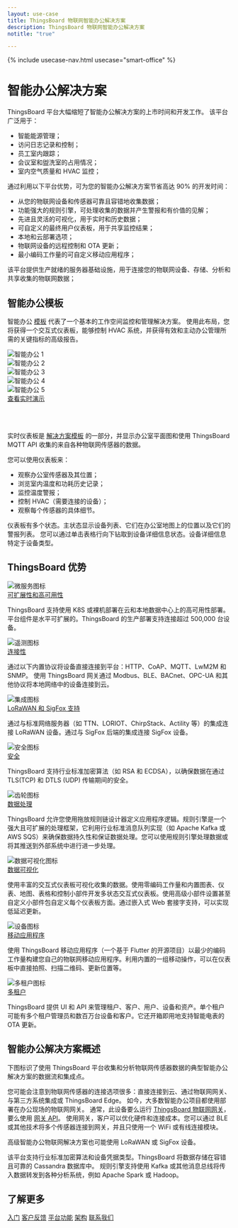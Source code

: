 ```yaml
---
layout: use-case
title: ThingsBoard 物联网智能办公解决方案
description: ThingsBoard 物联网智能办公解决方案
notitle: "true"

---
```


{% include usecase-nav.html usecase="smart-office" %}

<h1 class="usecase-title">智能办公解决方案</h1>

ThingsBoard 平台大幅缩短了智能办公解决方案的上市时间和开发工作。
该平台广泛用于：

  - 智能能源管理；
  - 访问日志记录和控制；
  - 员工室内跟踪；
  - 会议室和盥洗室的占用情况；
  - 室内空气质量和 HVAC 监控；

通过利用以下平台优势，可为您的智能办公解决方案节省高达 90% 的开发时间：

  - 从您的物联网设备和传感器可靠且容错地收集数据；
  - 功能强大的规则引擎，可处理收集的数据并产生警报和有价值的见解；
  - 先进且灵活的可视化，用于实时和历史数据；
  - 可自定义的最终用户仪表板，用于共享监控结果；
  - 本地和云部署选项；
  - 物联网设备的远程控制和 OTA 更新；
  - 最小编码工作量的可自定义移动应用程序；

该平台提供生产就绪的服务器基础设施，用于连接您的物联网设备、存储、分析和共享收集的物联网数据；

## 智能办公模板

智能办公 [模板](https://thingsboard.io/docs/paas/solution-templates/smart-office/) 代表了一个基本的工作空间监控和管理解决方案。
使用此布局，您将获得一个交互式仪表板，能够控制 HVAC 系统，并获得有效和主动办公管理所需的关键指标的高级报告。

<div class="usecase-carousel owl-carousel owl-theme">
    <div>
        <img class="item-image" src="/images/usecases/smart-office/so1.png" alt="智能办公 1">
    </div>
    <div>
        <img class="item-image" src="/images/usecases/smart-office/so2.png" alt="智能办公 2">
    </div>
    <div>
        <img class="item-image" src="/images/usecases/smart-office/so3.png" alt="智能办公 3">
    </div>
    <div>
        <img class="item-image" src="/images/usecases/smart-office/so4.png" alt="智能办公 4">
    </div>
    <div>
        <img class="item-image" src="/images/usecases/smart-office/so5.png" alt="智能办公 5">
    </div>
</div>

<div class="center" style="margin-bottom: 64px;">
    <a target="_blank" href="https://thingsboard.cloud/dashboard/bf47dcb0-8b38-11ec-a344-c767c1ab1bb8?publicId=4978baf0-8a92-11ec-98f9-ff45c37940c6" class="button">查看实时演示</a>
</div>

实时仪表板是 [解决方案模板](https://thingsboard.io/docs/paas/solution-templates/smart-office/) 的一部分，并显示办公室平面图和使用 ThingsBoard MQTT API 收集的来自各种物联网传感器的数据。

您可以使用仪表板来：

* 观察办公室传感器及其位置；
* 浏览室内温度和功耗历史记录；
* 监控温度警报；
* 控制 HVAC（需要连接的设备）；
* 观察每个传感器的具体细节。

仪表板有多个状态。主状态显示设备列表、它们在办公室地图上的位置以及它们的警报列表。
您可以通过单击表格行向下钻取到设备详细信息状态。设备详细信息特定于设备类型。

## ThingsBoard 优势
<section class="usecase-advantages">
    <div class="usecase-background">
        <div class="bottom-features1"></div><div class="bottom-features2"></div><div class="small11"></div><div class="small12"></div>
    </div>
    <div class="cards row">
        <div class="col-lg-6">
            <div class="block">
                <img src="/images/microservices-icon.svg" alt="微服务图标">
                <div>
                    <a class="title" href="/docs/reference/msa/">可扩展性和高可用性</a>
                    <p>ThingsBoard 支持使用 K8S 或裸机部署在云和本地数据中心上的高可用性部署。
                        平台组件是水平可扩展的。ThingsBoard 的生产部署支持连接超过 500,000 台设备。</p>
                </div>
            </div>
        </div>
        <div class="col-lg-6">
            <div class="block">
                <img src="/images/telemetry-icon.svg" alt="遥测图标">
                <div>
                    <a class="title" href="/docs/getting-started-guides/connectivity/">连接性</a>
                    <p>通过以下内置协议将设备直接连接到平台：HTTP、CoAP、MQTT、LwM2M 和 SNMP。
                        使用 ThingsBoard 网关通过 Modbus、BLE、BACnet、OPC-UA 和其他协议将本地网络中的设备连接到云。</p>
                </div>
            </div>
        </div>
        <div class="col-lg-6">
            <div class="block">
                <img src="/images/integration-icon.svg" alt="集成图标">
                <div>
                    <a class="title" href="/docs/user-guide/integrations/">LoRaWAN 和 SigFox 支持</a>
                    <p>通过与标准网络服务器（如 TTN、LORIOT、ChirpStack、Actility 等）的集成连接 LoRaWAN 设备。通过与 SigFox 后端的集成连接 SigFox 设备。</p>
                </div>
            </div>
        </div>
        <div class="col-lg-6">
            <div class="block">
                <img src="/images/security-icon.svg" alt="安全图标">
                <div>
                    <a class="title" href="/docs/pe/user-guide/ssl/http-over-ssl/">安全</a>
                    <p>ThingsBoard 支持行业标准加密算法（如 RSA 和 ECDSA），以确保数据在通过 TLS(TCP) 和 DTLS (UDP) 传输期间的安全。</p>
                </div>
            </div>
        </div>
        <div class="col-lg-6">
            <div class="block">
                <img src="/images/engine-icon.svg" alt="齿轮图标">
                <div>
                    <a class="title" href="/docs/pe/user-guide/rule-engine-2-0/overview/">数据处理</a>
                    <p>ThingsBoard 允许您使用拖放规则链设计器定义应用程序逻辑。规则引擎是一个强大且可扩展的处理框架，它利用行业标准消息队列实现（如 Apache Kafka 或 AWS SQS）来确保数据持久性和保证数据处理。您可以使用规则引擎处理数据或将其推送到外部系统中进行进一步处理。</p>
                </div>
            </div>
        </div>
        <div class="col-lg-6">
            <div class="block">
                <img src="/images/visualization-icon.svg" alt="数据可视化图标">
                <div>
                    <a class="title" href="/docs/user-guide/dashboards/">数据可视化</a>
                    <p>使用丰富的交互式仪表板可视化收集的数据。使用零编码工作量和内置图表、仪表、地图、表格和控制小部件开发多状态交互式仪表板。使用高级小部件设置甚至自定义小部件包自定义每个仪表板方面。通过嵌入式 Web 套接字支持，可以实现低延迟更新。</p>
                </div>
            </div>
        </div>
        <div class="col-lg-6">
            <div class="block">
                <img src="/images/device-icon.svg" alt="设备图标">
                <div>
                    <a class="title" href="/docs/mobile/">移动应用程序</a>
                    <p>使用 ThingsBoard 移动应用程序（一个基于 Flutter 的开源项目）以最少的编码工作量构建您自己的物联网移动应用程序。利用内置的一组移动操作，可以在仪表板中直接拍照、扫描二维码、更新位置等。</p>
                </div>
            </div>
        </div>
        <div class="col-lg-6">
            <div class="block">
                <img src="/images/tenancy-icon.svg" alt="多租户图标">
                <div>
                    <a class="title" href="/docs/user-guide/entities-and-relations/">多租户</a>
                    <p>ThingsBoard 提供 UI 和 API 来管理租户、客户、用户、设备和资产。单个租户可能有多个租户管理员和数百万台设备和客户。它还开箱即用地支持智能电表的 OTA 更新。</p>
                </div>
            </div>
        </div>
    </div>
</section>

## 智能办公解决方案概述

下图标识了使用 ThingsBoard 平台收集和分析物联网传感器数据的典型智能办公解决方案的数据流和集成点。

<object width="100%" style="max-width: max-content; margin: 32px 0" data="/images/iot-use-cases/common-edge.svg"></object>

您可能会注意到物联网传感器的连接选项很多：直接连接到云、通过物联网网关、与第三方系统集成或 ThingsBoard Edge。
如今，大多数智能办公项目都使用部署在办公现场的物联网网关。
通常，此设备要么运行 [ThingsBoard 物联网网关](/docs/iot-gateway/what-is-iot-gateway/)，要么使用 [网关 API](/docs/reference/gateway-mqtt-api/)。
使用网关，客户可以优化硬件和连接成本。您可以通过 BLE 或其他技术将多个传感器连接到网关，并且只使用一个 WiFi 或有线连接模块。

高级智能办公物联网解决方案也可能使用 LoRaWAN 或 SigFox 设备。

该平台支持行业标准加密算法和设备凭据类型。ThingsBoard 将数据存储在容错且可靠的 Cassandra 数据库中。
规则引擎支持使用 Kafka 或其他消息总线将传入数据转发到各种分析系统，例如 Apache Spark 或 Hadoop。

## 了解更多
<div class="usecases-bottom-nav">
    <a href="/docs/getting-started-guides/helloworld/" class="button">入门</a>
    <a href="/industries/smart-energy/" class="button">客户反馈</a>
    <a href="/docs/#platform-features" class="button">平台功能</a>
    <a href="/docs/reference/" class="button">架构</a>
    <a href="/docs/contact-us/" class="button">联系我们</a>
</div>